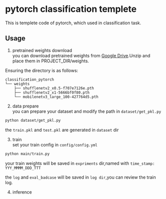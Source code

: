 # pytorch classification templete
This is templete code of pytorch, which used in classification task. 


## Usage
1. pretrained weights download  
you can download pretrained weights from [Google Drive](https://drive.google.com/drive/folders/1pRvMG4LvXsaoKHPEm0VulOz5mUTT_fDp?usp=drive_link).Unzip and place them in PROJECT_DIR/weights.

Ensuring the directory is as follows:
```text
classification_pytorch
└── weights
    ├── shufflenetv2_x0.5-f707e7126e.pth
    ├── shufflenetv2_x1-5666bf0f80.pth
    └── mobilenetv3_large_100-427764d5.pth
``` 

2. data prepare  
you can prepare your dataset and modify the path in `dataset/get_pkl.py`

```bash 
python dataset/get_pkl.py

```
the `train.pkl` and `test.pkl` are generated in `dataset` dir

3. train   
set your train config in `config/config.yml`

```bash 
python main/train.py
```

your train weights will be saved in `expriments` dir,named with `time_stamp: YYY_MMMM_DDD_TTT`

the `log` and `eval_badcase` will be saved in `log dir`,you can review the train log.

4. inference  


